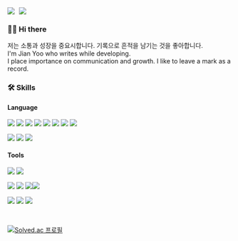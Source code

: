 
  <!-- Mail & Blog -->
  <div style="display: flex; align-items: center; gap: 10px;">
    <a href="mailto:(soiseaubleu@gmail.com)" target="_blank">
      <img src="https://img.shields.io/badge/gmail-EA4335?style=flat-square&logo=gmail&logoColor=white"/>
    </a>
    <a href="https://velog.io/@yoiseau_/series" target="_blank">
      <img src="https://img.shields.io/badge/Velog-20C997?style=flat-square&logo=velog&logoColor=white"/>
    </a>
  </div>

  <!-- Hello -->
  ### 👋🏻 Hi there
  저는 소통과 성장을 중요시합니다. 기록으로 흔적을 남기는 것을 좋아합니다. <br>
  I'm Jian Yoo who writes while developing. <br>
  I place importance on communication and growth. I like to leave a mark as a record.
  
  <!-- Skills -->
  ### 🛠️ Skills
  
  #### Language
  <img src="https://img.shields.io/badge/Python-3776AB?style=flat-square&logo=Python&logoColor=white"/> <img src="https://img.shields.io/badge/django-092E20?style=flat-square&logo=django&logoColor=white"/> <img src="https://img.shields.io/badge/postgresql-4169E1?style=flat-square&logo=postgresql&logoColor=white"/> <img src="https://img.shields.io/badge/dbeaver-382923?style=flat-square&logo=dbeaver&logoColor=white"/> <img src="https://img.shields.io/badge/amazonec2-FF9900?style=flat-square&logo=amazonec2&logoColor=white"/> <img src="https://img.shields.io/badge/Docker-2496ED?style=flat-square&logo=Docker&logoColor=white"/> <img src="https://img.shields.io/badge/gunicorn-499848?style=flat-square&logo=gunicorn&logoColor=white"> <img src="https://img.shields.io/badge/nginx-009639?style=flat-square&logo=nginx&logoColor=white">
  
  <img src="https://img.shields.io/badge/html5-E34F26?style=flat-square&logo=html5&logoColor=white"/> <img src="https://img.shields.io/badge/css3-1572B6?style=flat-square&logo=css3&logoColor=white"/> <img src="https://img.shields.io/badge/streamlit-FF4B4B?style=flat-square&logo=streamlit&logoColor=white"/>
  
  
  #### Tools
  <img src="https://img.shields.io/badge/Visual Studio Code-007ACC?style=flat-square&logo=Visual Studio Code&logoColor=white"/> <img src="https://img.shields.io/badge/Postman-FF6C37?style=flat-square&logo=Postman&logoColor=white"/>
  
  <img src="https://img.shields.io/badge/Git-F05032?style=flat-square&logo=git&logoColor=white"/> <img src="https://img.shields.io/badge/slack-4A154B?style=flat-square&logo=slack&logoColor=white"/> <img src="https://img.shields.io/badge/notion-000000?style=flat-square&logo=notion&logoColor=white"/><img src="https://img.shields.io/badge/figma-F24E1E?style=flat-square&logo=figma&logoColor=white"/>
  
  <img src="https://img.shields.io/badge/Adobe Photoshop-31A8FF?style=flat-square&logo=Adobe Photoshop&logoColor=white"/> <img src="https://img.shields.io/badge/Adobe Illustrator-FF9A00?style=flat-square&logo=Adobe Illustrator&logoColor=white"/> <img src="https://img.shields.io/badge/Adobe Premiere Pro-9999FF?style=flat-square&logo=Adobe Premiere Pro&logoColor=white"/>
</div>

<br>

  <!-- Git status 
  ![GitHub stats](https://github-readme-stats.vercel.app/api?username=anjiyoo&show_icons=true&theme=dark) -->
  
  <!-- boj -->
  [![Solved.ac 프로필](http://mazassumnida.wtf/api/v2/generate_badge?boj={soiseaubleu})](https://solved.ac/{soiseaubleu})
